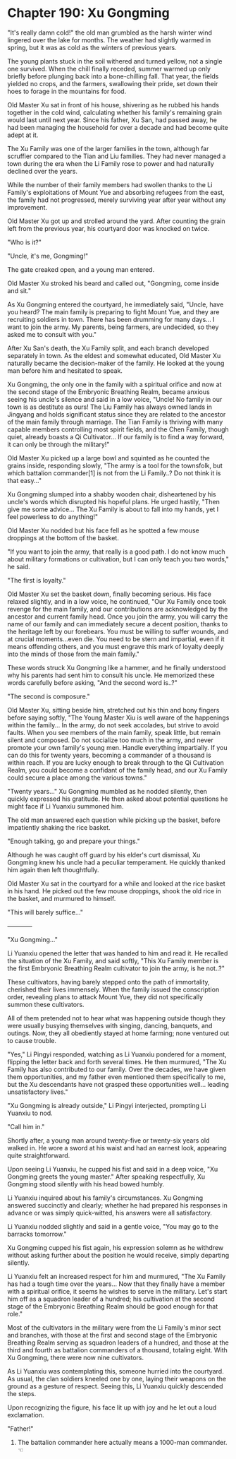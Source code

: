 # Chapter 190: Xu Gongming

"It's really damn cold!" the old man grumbled as the harsh winter wind lingered over the lake for months. The weather had slightly warmed in spring, but it was as cold as the winters of previous years.

The young plants stuck in the soil withered and turned yellow, not a single one survived. When the chill finally receded, summer warmed up only briefly before plunging back into a bone-chilling fall. That year, the fields yielded no crops, and the farmers, swallowing their pride, set down their hoes to forage in the mountains for food.

Old Master Xu sat in front of his house, shivering as he rubbed his hands together in the cold wind, calculating whether his family's remaining grain would last until next year. Since his father, Xu San, had passed away, he had been managing the household for over a decade and had become quite adept at it.

The Xu Family was one of the larger families in the town, although far scruffier compared to the Tian and Liu families. They had never managed a town during the era when the Li Family rose to power and had naturally declined over the years.

While the number of their family members had swollen thanks to the Li Family's exploitations of Mount Yue and absorbing refugees from the east, the family had not progressed, merely surviving year after year without any improvement.

Old Master Xu got up and strolled around the yard. After counting the grain left from the previous year, his courtyard door was knocked on twice.

"Who is it?"

"Uncle, it's me, Gongming!"

The gate creaked open, and a young man entered.

Old Master Xu stroked his beard and called out, "Gongming, come inside and sit."

As Xu Gongming entered the courtyard, he immediately said, "Uncle, have you heard? The main family is preparing to fight Mount Yue, and they are recruiting soldiers in town. There has been drumming for many days... I want to join the army. My parents, being farmers, are undecided, so they asked me to consult with you."

After Xu San's death, the Xu Family split, and each branch developed separately in town. As the eldest and somewhat educated, Old Master Xu naturally became the decision-maker of the family. He looked at the young man before him and hesitated to speak.

Xu Gongming, the only one in the family with a spiritual orifice and now at the second stage of the Embryonic Breathing Realm, became anxious seeing his uncle's silence and said in a low voice, "Uncle! No family in our town is as destitute as ours! The Liu Family has always owned lands in Jingyang and holds significant status since they are related to the ancestor of the main family through marriage. The Tian Family is thriving with many capable members controlling most spirit fields, and the Chen Family, though quiet, already boasts a Qi Cultivator... If our family is to find a way forward, it can only be through the military!"

Old Master Xu picked up a large bowl and squinted as he counted the grains inside, responding slowly, "The army is a tool for the townsfolk, but which battalion commander[1] is not from the Li Family..? Do not think it is that easy..."

Xu Gongming slumped into a shabby wooden chair, disheartened by his uncle's words which disrupted his hopeful plans. He urged hastily, "Then give me some advice... The Xu Family is about to fall into my hands, yet I feel powerless to do anything!"

Old Master Xu nodded but his face fell as he spotted a few mouse droppings at the bottom of the basket.

"If you want to join the army, that really is a good path. I do not know much about military formations or cultivation, but I can only teach you two words," he said.

"The first is loyalty."

Old Master Xu set the basket down, finally becoming serious. His face relaxed slightly, and in a low voice, he continued, "Our Xu Family once took revenge for the main family, and our contributions are acknowledged by the ancestor and current family head. Once you join the army, you will carry the name of our family and can immediately secure a decent position, thanks to the heritage left by our forebears. You must be willing to suffer wounds, and at crucial moments...even die. You need to be stern and impartial, even if it means offending others, and you must engrave this mark of loyalty deeply into the minds of those from the main family."

These words struck Xu Gongming like a hammer, and he finally understood why his parents had sent him to consult his uncle. He memorized these words carefully before asking, "And the second word is..?"

"The second is composure."

Old Master Xu, sitting beside him, stretched out his thin and bony fingers before saying softly, "The Young Master Xiu is well aware of the happenings within the family... In the army, do not seek accolades, but strive to avoid faults. When you see members of the main family, speak little, but remain silent and composed. Do not socialize too much in the army, and never promote your own family's young men. Handle everything impartially. If you can do this for twenty years, becoming a commander of a thousand is within reach. If you are lucky enough to break through to the Qi Cultivation Realm, you could become a confidant of the family head, and our Xu Family could secure a place among the various towns."

"Twenty years..." Xu Gongming mumbled as he nodded silently, then quickly expressed his gratitude. He then asked about potential questions he might face if Li Yuanxiu summoned him.

The old man answered each question while picking up the basket, before impatiently shaking the rice basket.

"Enough talking, go and prepare your things."

Although he was caught off guard by his elder's curt dismissal, Xu Gongming knew his uncle had a peculiar temperament. He quickly thanked him again then left thoughtfully.

Old Master Xu sat in the courtyard for a while and looked at the rice basket in his hand. He picked out the few mouse droppings, shook the old rice in the basket, and murmured to himself.

"This will barely suffice..."

————

"Xu Gongming..."

Li Yuanxiu opened the letter that was handed to him and read it. He recalled the situation of the Xu Family, and said softly, "This Xu Family member is the first Embryonic Breathing Realm cultivator to join the army, is he not..?"

These cultivators, having barely stepped onto the path of immortality, cherished their lives immensely. When the family issued the conscription order, revealing plans to attack Mount Yue, they did not specifically summon these cultivators.

All of them pretended not to hear what was happening outside though they were usually busying themselves with singing, dancing, banquets, and outings. Now, they all obediently stayed at home farming; none ventured out to cause trouble.

"Yes," Li Pingyi responded, watching as Li Yuanxiu pondered for a moment, flipping the letter back and forth several times. He then murmured, "The Xu Family has also contributed to our family. Over the decades, we have given them opportunities, and my father even mentioned them specifically to me, but the Xu descendants have not grasped these opportunities well... leading unsatisfactory lives."

"Xu Gongming is already outside," Li Pingyi interjected, prompting Li Yuanxiu to nod.

"Call him in."

Shortly after, a young man around twenty-five or twenty-six years old walked in. He wore a sword at his waist and had an earnest look, appearing quite straightforward.

Upon seeing Li Yuanxiu, he cupped his fist and said in a deep voice, "Xu Gongming greets the young master." After speaking respectfully, Xu Gongming stood silently with his head bowed humbly.

Li Yuanxiu inquired about his family's circumstances. Xu Gongming answered succinctly and clearly; whether he had prepared his responses in advance or was simply quick-witted, his answers were all satisfactory.

Li Yuanxiu nodded slightly and said in a gentle voice, "You may go to the barracks tomorrow."

Xu Gongming cupped his fist again, his expression solemn as he withdrew without asking further about the position he would receive, simply departing silently.

Li Yuanxiu felt an increased respect for him and murmured, "The Xu Family has had a tough time over the years... Now that they finally have a member with a spiritual orifice, it seems he wishes to serve in the military. Let's start him off as a squadron leader of a hundred; his cultivation at the second stage of the Embryonic Breathing Realm should be good enough for that role."

Most of the cultivators in the military were from the Li Family's minor sect and branches, with those at the first and second stage of the Embryonic Breathing Realm serving as squadron leaders of a hundred, and those at the third and fourth as battalion commanders of a thousand, totaling eight. With Xu Gongming, there were now nine cultivators.

As Li Yuanxiu was contemplating this, someone hurried into the courtyard. As usual, the clan soldiers kneeled one by one, laying their weapons on the ground as a gesture of respect. Seeing this, Li Yuanxiu quickly descended the steps.

Upon recognizing the figure, his face lit up with joy and he let out a loud exclamation.

"Father!"

1. The battalion commander here actually means a 1000-man commander. ☜
